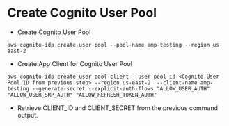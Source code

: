 # Create Cognito User Pool

- Create Cognito User Pool

```
aws cognito-idp create-user-pool --pool-name amp-testing --region us-east-2
```

- Create App Client for Cognito User Pool

```
aws cognito-idp create-user-pool-client --user-pool-id <Cognito User Pool ID from previous step> --region us-east-2  --client-name amp-testing --generate-secret --explicit-auth-flows "ALLOW_USER_AUTH" "ALLOW_USER_SRP_AUTH" "ALLOW_REFRESH_TOKEN_AUTH"
```

- Retrieve CLIENT_ID and CLIENT_SECRET from the previous command output.
